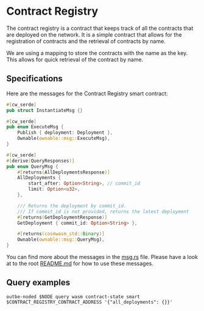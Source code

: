 # Contract Registry

The contract registry is a contract that keeps track of all the
contracts that are deployed on the network. It is a simple contract that
allows for the registration of contracts and the retrieval of contracts
by name.

We are using a mapping to store the contracts with the name as the key.
This allows for quick retrieval of the contract by name.

## Specifications

Here are the messages for the Contract Registry smart contract:

``` rust
#[cw_serde]
pub struct InstantiateMsg {}

#[cw_serde]
pub enum ExecuteMsg {
    Publish { deployment: Deployment },
    Ownable(ownable::msg::ExecuteMsg),
}

#[cw_serde]
#[derive(QueryResponses)]
pub enum QueryMsg {
    #[returns(AllDeploymentsResponse)]
    AllDeployments {
        start_after: Option<String>, // commit_id
        limit: Option<u32>,
    },

    /// Returns the deployment by commit_id.
    /// If commit_id is not provided, returns the latest deployment
    #[returns(GetDeploymentResponse)]
    GetDeployment { commit_id: Option<String> },

    #[returns(cosmwasm_std::Binary)]
    Ownable(ownable::msg::QueryMsg),
}
```

You can find more about the messages in the [msg.rs](./src/msg.rs) file.
Please have a look at to the root [README.md](../README.md) for how to
use these messages.

## Query examples

```shell
outbe-noded $NODE query wasm contract-state smart $CONTRACT_REGISTRY_CONTRACT_ADDRESS '{"all_deployments": {}}'
```
